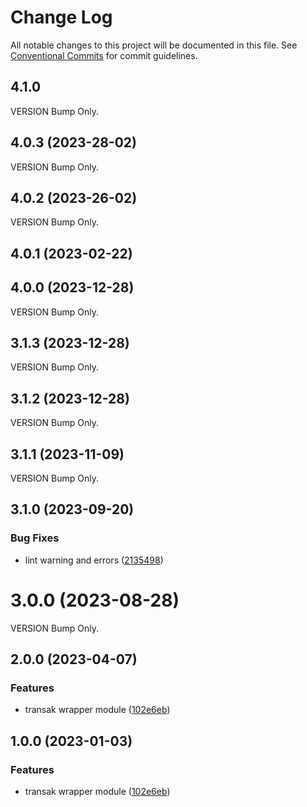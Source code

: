 # Change Log

All notable changes to this project will be documented in this file.
See [Conventional Commits](https://conventionalcommits.org) for commit guidelines.

## 4.1.0

VERSION Bump Only.

## 4.0.3 (2023-28-02)

VERSION Bump Only.

## 4.0.2 (2023-26-02)

VERSION Bump Only.

## 4.0.1 (2023-02-22)

## 4.0.0 (2023-12-28)

VERSION Bump Only.

## 3.1.3 (2023-12-28)

VERSION Bump Only.

## 3.1.2 (2023-12-28)

VERSION Bump Only.

## 3.1.1 (2023-11-09)

VERSION Bump Only.

## 3.1.0 (2023-09-20)

### Bug Fixes

- lint warning and errors ([2135498](https://github.com/bcnmy/biconomy-client-sdk/commit/2135498896beb54d25add820c1521ffa22d5db7c))

# 3.0.0 (2023-08-28)

VERSION Bump Only.

## 2.0.0 (2023-04-07)

### Features

- transak wrapper module ([102e6eb](https://github.com/bcnmy/biconomy-client-sdk/commit/102e6eb5f179e4aff77d1e91973e0b32fa7b8f9a))

## 1.0.0 (2023-01-03)

### Features

- transak wrapper module ([102e6eb](https://github.com/bcnmy/biconomy-client-sdk/commit/102e6eb5f179e4aff77d1e91973e0b32fa7b8f9a))
